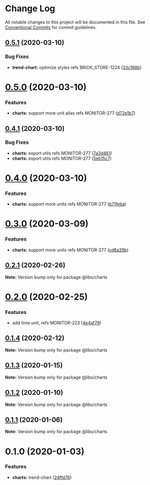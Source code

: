 # Change Log

All notable changes to this project will be documented in this file.
See [Conventional Commits](https://conventionalcommits.org) for commit guidelines.

## [0.5.1](https://git.easyops.local/anyclouds/next-libs/compare/@libs/charts@0.5.0...@libs/charts@0.5.1) (2020-03-10)

### Bug Fixes

- **trend-chart:** optimize styles refs BRICK_STORE-1224 ([33c168b](https://git.easyops.local/anyclouds/next-libs/commits/33c168b))

# [0.5.0](https://git.easyops.local/anyclouds/next-libs/compare/@libs/charts@0.4.1...@libs/charts@0.5.0) (2020-03-10)

### Features

- **charts:** support more unit alias refs MONITOR-277 ([d72e1b7](https://git.easyops.local/anyclouds/next-libs/commits/d72e1b7))

## [0.4.1](https://git.easyops.local/anyclouds/next-libs/compare/@libs/charts@0.4.0...@libs/charts@0.4.1) (2020-03-10)

### Bug Fixes

- **charts:** export utils refs MONITOR-277 ([7a3d461](https://git.easyops.local/anyclouds/next-libs/commits/7a3d461))
- **charts:** export utils refs MONITOR-277 ([5eb15c7](https://git.easyops.local/anyclouds/next-libs/commits/5eb15c7))

# [0.4.0](https://git.easyops.local/anyclouds/next-libs/compare/@libs/charts@0.3.0...@libs/charts@0.4.0) (2020-03-10)

### Features

- **charts:** support more units refs MONITOR-277 ([b71feba](https://git.easyops.local/anyclouds/next-libs/commits/b71feba))

# [0.3.0](https://git.easyops.local/anyclouds/next-libs/compare/@libs/charts@0.2.1...@libs/charts@0.3.0) (2020-03-09)

### Features

- **charts:** support more units refs MONITOR-277 ([cd8a29b](https://git.easyops.local/anyclouds/next-libs/commits/cd8a29b))

## [0.2.1](https://git.easyops.local/anyclouds/next-libs/compare/@libs/charts@0.2.0...@libs/charts@0.2.1) (2020-02-26)

**Note:** Version bump only for package @libs/charts

# [0.2.0](https://git.easyops.local/anyclouds/next-libs/compare/@libs/charts@0.1.4...@libs/charts@0.2.0) (2020-02-25)

### Features

- add time unit, refs MONITOR-223 ([4e4af79](https://git.easyops.local/anyclouds/next-libs/commits/4e4af79))

## [0.1.4](https://git.easyops.local/anyclouds/next-libs/compare/@libs/charts@0.1.3...@libs/charts@0.1.4) (2020-02-12)

**Note:** Version bump only for package @libs/charts

## [0.1.3](https://git.easyops.local/anyclouds/next-libs/compare/@libs/charts@0.1.2...@libs/charts@0.1.3) (2020-01-15)

**Note:** Version bump only for package @libs/charts

## [0.1.2](https://git.easyops.local/anyclouds/next-libs/compare/@libs/charts@0.1.1...@libs/charts@0.1.2) (2020-01-10)

**Note:** Version bump only for package @libs/charts

## [0.1.1](https://git.easyops.local/anyclouds/next-libs/compare/@libs/charts@0.1.0...@libs/charts@0.1.1) (2020-01-06)

**Note:** Version bump only for package @libs/charts

# 0.1.0 (2020-01-03)

### Features

- **charts:** trend-chart ([24ffd76](https://git.easyops.local/anyclouds/next-libs/commits/24ffd76))

